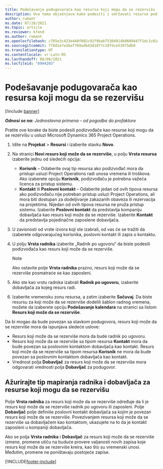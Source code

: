 ```yaml
---
title: Podešavanje podugovarača kao resursa koji mogu da se rezervišu
description: Ova tema objašnjava kako podesiti i održavati resurse podizvođača kreirane od korisnika i kontakata u sistemu, tako da se mogu povezati sa podugovorima u usluzi Microsoft Dynamics 365 Project Operations.
author: rumant
ms.date: 07/28/2021
ms.topic: article
ms.reviewer: kfend
ms.author: rumant
ms.openlocfilehash: c765e3c423e440f092c92f9bab75304914b0609447f1dc1c014f98801561b7a6
ms.sourcegitcommit: 7f8d1e7a16af769adb43d1877c28fdce53975db8
ms.translationtype: HT
ms.contentlocale: sr-Latn-RS
ms.lasthandoff: 08/06/2021
ms.locfileid: "6994203"
---
```

# <a name="set-up-subcontractors-as-bookable-resources"></a>Podešavanje podugovarača kao resursa koji mogu da se rezervišu

[!include [banner](../../includes/dataverse-preview.md)]

_**Odnosi se na:** Jednostavna primena – od pogodbe do profakture_

Pratite ove korake da biste podesili podizvođače kao resurse koji mogu da se rezervišu u usluzi Microsoft Dynamics 365 Project Operations.

1. Idite na **Projekat** \> **Resursi** i izaberite stavku **Novo**.
2. Na stranici **Novi resurs koji može da se rezerviše**, u polju **Vrsta resursa** izaberite jednu od sledećih opcija:

    - **Korisnik** – Odaberite ovaj tip resursa ako podizvođač mora da pristupi usluzi Project Operations radi unosa vremena ili troškova. Ako izaberete opciju **Korisnik**, podizvođaču je potrebna važeća licenca za pristup sistemu.
    - **Kontakt** ili **Poslovni kontakt** – Odaberite jedan od ovih tipova resursa ako podizvođaču nije potreban pristup usluzi Project Operations, ali mora biti dostupan za dodeljivanje zakazanih obaveza ili rezervacija na projektima. Nijedan od ovih tipova resursa ne pruža pristup sistemu. Izaberite **Poslovni kontakt** da predstavlja kompaniju dobavljača kao resurs koji može da se rezerviše. Izaberite **Kontakt** da predstavlja pojedinačne zaposlene dobavljača.

3. U zavisnosti od vrste izvora koji ste izabrali, od vas će se tražiti da izaberete odgovarajućeg korisnika, poslovni kontakt ili zapis o kontaktu.
4. U polju **Vrsta radnika** izaberite „Radnik po ugovoru“ da biste podesili podizvođača kao resurs koji može da se rezerviše.

    > [!NOTE]
    > Ako ostavite polje **Vrsta radnika** prazno, resurs koji može da se rezerviše posmatraće se kao zaposleni.

5. Ako ste kao vrstu radnika izabrali **Radnik po ugovoru**, izaberite dobavljača za kojeg resurs radi.
6. Izaberite vremensku zonu resursa, a zatim izaberite **Sačuvaj**. Da biste resursu za koji može da se rezerviše dodelili šablon radnog vremena, možete da izaberete opciju **Podešavanje kalendara** na stranici sa listom **Resurs koji može da se rezerviše**.

Da bi mogao da bude povezan sa stavkom podugovora, resurs koji može da se rezerviše mora da ispunjava sledeće uslove:

- Resurs koji može da se rezerviše mora da bude radnik po ugovoru.
- Resurs koji može da se rezerviše sa tipom resursa **Kontakt** mora da bude povezan sa poslovnim kontaktom dobavljača kao kontakt. Resurs koji može da se rezerviše sa tipom resursa **Korisnik** ne mora da bude povezan sa poslovnim kontaktom dobavljača kao kontakt.
- Vrednost polja **Dobavljač** za resurs koji može da se rezerviše mora odgovarati vrednosti polja **Dobavljač** za podugovor.

## <a name="update-the-type-of-worker-and-vendor-mapping-for-bookable-resources"></a>Ažurirajte tip mapiranja radnika i dobavljača za resurse koji mogu da se rezervišu

Polje **Vrsta radnika** za resurs koji može da se rezerviše određuje da li je resurs koji može da se rezerviše radnik po ugovoru ili zaposleni. Polje **Dobavljač** polje definiše poslovni kontakt dobavljača sa kojim je povezan resurs koji može da se rezerviše. Povezivanjem resursa koji može da se rezerviše sa dobavljačem kao kontaktom, ukazujete na to da je kontakt zaposleni u kompaniji dobavljača.

Ako se polja **Vrsta radnika** i **Dobavljač** za resurs koji može da se rezerviše izmene, promene utiču na buduće provere valjanosti novih zapisa koje resurs koji može da se rezerviše kreira, kao što su vremenski unosi. Međutim, promene ne poništavaju postojeće zapise.

[!INCLUDE[footer-include](../../includes/footer-banner.md)]
